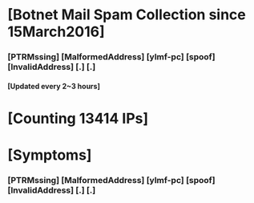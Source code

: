 # [Botnet Mail Spam Collection since 15March2016]
### [PTRMssing] [MalformedAddress] [ylmf-pc] [spoof] [InvalidAddress] [.] [.]
#### [Updated every 2~3 hours]

# [Counting 13414 IPs]

# [Symptoms] 
###   [PTRMssing] [MalformedAddress] [ylmf-pc] [spoof] [InvalidAddress] [.] [.]
